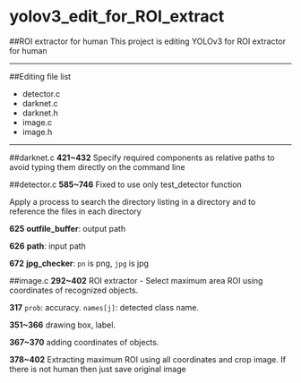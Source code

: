 # yolov3_edit_for_ROI_extract
##ROI extractor for human
This project is editing YOLOv3 for ROI extractor for human
<hr>

##Editing file list
- detector.c
- darknet.c
- darknet.h
- image.c
- image.h
<hr>

##darknet.c
**421~432**
Specify required components as relative paths to avoid typing them directly on the command line

##detector.c
**585~746** 
Fixed to use only test_detector function

Apply a process to search the directory listing in a directory and to reference the files in each directory

**625**
**outfile_buffer**: output path

**626** 
**path**: input path

**672**
**jpg_checker**: `pn` is png, `jpg` is jpg

##image.c
**292~402**
ROI extractor - Select maximum area ROI using coordinates of recognized objects.

**317**
`prob`: accuracy.
`names[j]`: detected class name.

**351~366**
drawing box, label.

**367~370**
adding coordinates of objects.

**378~402**
Extracting maximum ROI using all coordinates and crop image.
If there is not human then just save original image








